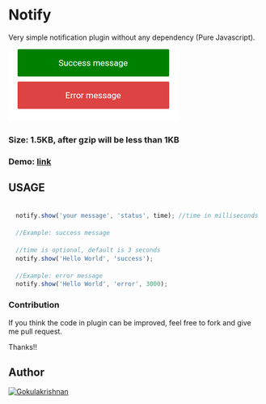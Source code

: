 # Notify

Very simple notification plugin without any dependency (Pure Javascript).

![Example](https://github.com/gokulkrishh/notify/raw/master/src/images/demo.png "Example")

### Size: 1.5KB, after gzip will be less than 1KB

### Demo: [link](https://gokulkrishh.github.io/demo/notify/index.html)

## USAGE


```javascript
  
  notify.show('your message', 'status', time); //time in milliseconds

  //Example: success message

  //time is optional, default is 3 seconds
  notify.show('Hello World', 'success'); 

  //Example: error message
  notify.show('Hello World', 'error', 3000);
```


### Contribution

If you think the code in plugin can be improved, feel free to fork and give me pull request.

Thanks!!

## Author

[![Gokulakrishnan](https://avatars0.githubusercontent.com/u/2944237?v=3&s=72)](https://github.com/gokulkrishh)
